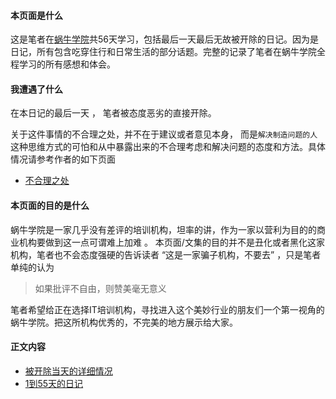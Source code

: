 #### 本页面是什么
这是笔者在[蜗牛学院](http://www.woniuxy.com/)共56天学习，包括最后一天最后无故被开除的日记。因为是日记，所有包含吃穿住行和日常生活的部分话题。完整的记录了笔者在蜗牛学院全程学习的所有感想和体会。

####  我遭遇了什么
在本日记的最后一天 ， 笔者被态度恶劣的直接开除。

关于这件事情的不合理之处，并不在于建议或者意见本身， 而是`解决制造问题的人`这种思维方式的可怕和从中暴露出来的不合理考虑和解决问题的态度和方法。具体情况请参考作者的如下页面

- [不合理之处](https://github.com/woniu-daily/woniu-daily/blob/master/%E4%B8%8D%E5%90%88%E7%90%86%E4%B9%8B%E5%A4%84.md)

####  本页面的目的是什么
蜗牛学院是一家几乎没有差评的培训机构，坦率的讲，作为一家以营利为目的的商业机构要做到这一点可谓难上加难 。 本页面/文集的目的并不是丑化或者黑化这家机构，笔者也不会态度强硬的告诉读者 “这是一家骗子机构，不要去” ，只是笔者单纯的认为
> 如果批评不自由，则赞美毫无意义

笔者希望给正在选择IT培训机构，寻找进入这个美妙行业的朋友们一个第一视角的蜗牛学院。把这所机构优秀的，不完美的地方展示给大家。

#### 正文内容
 -  [被开除当天的详细情况](https://github.com/woniu-daily/woniu-daily/blob/master/%E8%9C%97%E7%89%9B%E6%97%A5%E8%AE%B0-%E6%9C%80%E5%90%8E%E4%B8%80%E5%A4%A9.md)
 - [1到55天的日记](https://github.com/woniu-daily/woniu-daily/tree/master/%E6%97%A5%E8%AE%B0%E5%85%A8%E6%96%87)

